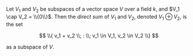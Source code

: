 Let $V_1$ and $V_2$ be subspaces of a vector space $V$ over a field $k$, and $V_1 \cap V_2 = \\{0\\}$. Then the *direct sum* of $V_1$ and $V_2$, denoted $V_1 \oplus V_2$, is the set 

$$
\\{ v_1 + v_2 \\; : \\; v_1 \in V_1, v_2 \in V_2 \\}
$$

as a subspace of $V$.
